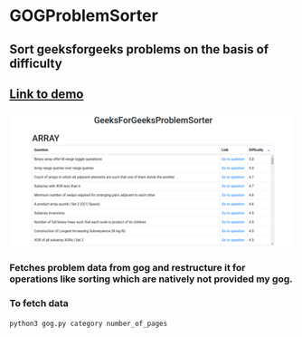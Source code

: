 # GOGProblemSorter
Sort geeksforgeeks problems on the basis of difficulty
---
## [Link to demo](https://cdn.rawgit.com/reSHARMA/GOGProblemSorter/6de53958/main.html)

![image](/one.png)

### Fetches problem data from gog and restructure it for operations like sorting which are natively not provided my gog.

### To fetch data
```
python3 gog.py category number_of_pages
```
